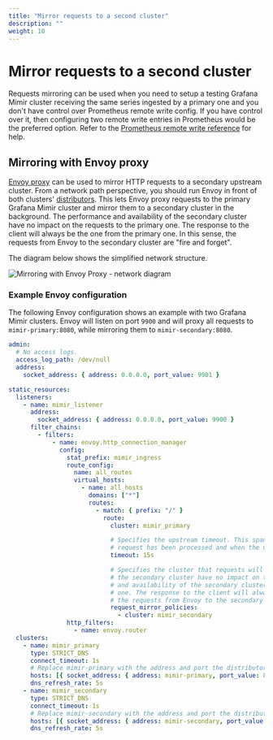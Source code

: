 ```yaml
---
title: "Mirror requests to a second cluster"
description: ""
weight: 10
---
```


# Mirror requests to a second cluster

Requests mirroring can be used when you need to setup a testing Grafana Mimir cluster receiving the same series ingested by a primary one and you don't have control over Prometheus remote write config. If you have control over it, then configuring two remote write entries in Prometheus would be the preferred option. Refer to the [Prometheus remote write reference][reference-prom-rw] for help.

[reference-prom-rw]: https://prometheus.io/docs/prometheus/latest/configuration/configuration/#remote_write

## Mirroring with Envoy proxy

[Envoy proxy](https://www.envoyproxy.io/) can be used to mirror HTTP requests to a secondary upstream cluster. From a network path perspective, you should run Envoy in front of both clusters' [distributors](../../architecture/distributor). This lets Envoy proxy requests to the primary Grafana Mimir cluster and mirror them to a secondary cluster in the background. The performance and availability of the secondary cluster have no impact on the requests to the primary one. The response to the client will always be the one from the primary one. In this sense, the requests from Envoy to the secondary cluster are "fire and forget".

The diagram below shows the simplified network structure.

<!-- Diagram source at https://docs.google.com/presentation/d/1bHp8_zcoWCYoNU2AhO2lSagQyuIrghkCncViSqn14cU/edit -->
![Mirroring with Envoy Proxy - network diagram](../../images/mirroring-envoy.png)

### Example Envoy configuration

The following Envoy configuration shows an example with two Grafana Mimir clusters. Envoy will listen on port `9900` and will proxy all requests to `mimir-primary:8080`, while mirroring them to `mimir-secondary:8080`.

<!-- prettier-ignore-start -->
[embedmd]:# (../../configurations/requests-mirroring-envoy.yaml)
```yaml
admin:
  # No access logs.
  access_log_path: /dev/null
  address:
    socket_address: { address: 0.0.0.0, port_value: 9901 }

static_resources:
  listeners:
    - name: mimir_listener
      address:
        socket_address: { address: 0.0.0.0, port_value: 9900 }
      filter_chains:
        - filters:
            - name: envoy.http_connection_manager
              config:
                stat_prefix: mimir_ingress
                route_config:
                  name: all_routes
                  virtual_hosts:
                    - name: all_hosts
                      domains: ["*"]
                      routes:
                        - match: { prefix: "/" }
                          route:
                            cluster: mimir_primary

                            # Specifies the upstream timeout. This spans between the point at which the entire downstream
                            # request has been processed and when the upstream response has been completely processed.
                            timeout: 15s

                            # Specifies the cluster that requests will be mirrored to. The performances and availability of
                            # the secondary cluster have no impact on the requests to the primary one. The performance
                            # and availability of the secondary cluster have no impact on the requests to the primary
                            # one. The response to the client will always be the one from the primary one. In this sense,
                            # the requests from Envoy to the secondary cluster are "fire and forget".
                            request_mirror_policies:
                              - cluster: mimir_secondary
                http_filters:
                  - name: envoy.router
  clusters:
    - name: mimir_primary
      type: STRICT_DNS
      connect_timeout: 1s
      # Replace mimir-primary with the address and port the distributor of your primary mimir cluster
      hosts: [{ socket_address: { address: mimir-primary, port_value: 8080 }}]
      dns_refresh_rate: 5s
    - name: mimir_secondary
      type: STRICT_DNS
      connect_timeout: 1s
      # Replace mimir-secondary with the address and port the distributor of your secondary mimir cluster
      hosts: [{ socket_address: { address: mimir-secondary, port_value: 8080 }}]
      dns_refresh_rate: 5s
```
<!-- prettier-ignore-end -->
